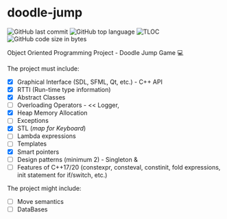 # doodle-jump
![GitHub last commit](https://img.shields.io/github/last-commit/ralucatudor/doodle-jump.svg)
![GitHub top language](https://img.shields.io/github/languages/top/ralucatudor/doodle-jump.svg)
![TLOC](https://tokei.rs/b1/github/ralucatudor/doodle-jump)
![GitHub code size in bytes](https://img.shields.io/github/languages/code-size/ralucatudor/doodle-jump.svg)

Object Oriented Programming Project - Doodle Jump Game :computer:

The project must include:
- [x] Graphical Interface (SDL, SFML, Qt, etc.) - C++ API 
- [x] RTTI (Run-time type information)
- [x] Abstract Classes
- [ ] Overloading Operators - << Logger,
- [x] Heap Memory Allocation
- [ ] Exceptions
- [x] STL (_map for Keyboard_)
- [ ] Lambda expressions
- [ ] Templates
- [x] Smart pointers
- [ ] Design patterns (minimum 2) - Singleton & 
- [ ] Features of C++17/20 (constexpr, consteval, constinit, fold expressions, init statement for if/switch, etc.)

The project might include:
- [ ] Move semantics
- [ ] DataBases
